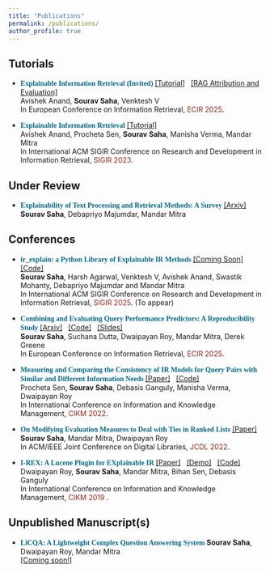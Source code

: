 ```yaml
---
title: "Publications"
permalink: /publications/
author_profile: true
---
```

<style>
papertitle {
    font-family: Tahoma;
    color:#036887; 
    font-weight:bold;
}
conference {
    color:#96281B;
}
section {
      color:#2C3E50; 
}
</style>


##  Tutorials 
* <papertitle> Explainable Information Retrieval (Invited) </papertitle> <a href="https://elixir-research-group.github.io/ECIR25-ExplainableIR/">[Tutorial]</a> &nbsp; <a href="https://www.dropbox.com/scl/fi/174jxvv9yic0nzr6wqhsc/PART-III-Attributions-Exir-2025.pdf?rlkey=84fp7xqvgmdljqvt422gfywvg&st=39s1k5v5&dl=0">[RAG Attribution and Evaluation]</a> &nbsp; <br> 
 Avishek Anand, **Sourav Saha**, Venktesh V <br>
 In European Conference on Information Retrieval, <conference>ECIR 2025</conference>. 

* <papertitle> Explainable Information Retrieval </papertitle> <a href="https://souravsaha.github.io/tutorial/">[Tutorial]</a> &nbsp; <br>
 Avishek Anand, Procheta Sen, **Sourav Saha**, Manisha Verma, Mandar Mitra <br>
 In International ACM SIGIR Conference on Research and Development in Information Retrieval, <conference>SIGIR 2023</conference>. 

## Under Review

* <papertitle> Explainability of Text Processing and Retrieval Methods: A Survey </papertitle>
<a href="https://arxiv.org/abs/2212.07126">[Arxiv]</a> &nbsp; <br>
 **Sourav Saha**, Debapriyo Majumdar, Mandar Mitra <br>

## Conferences

* <papertitle> ir_explain: a Python Library of Explainable IR Methods </papertitle>
<a href="https://souravsaha.github.io/">[Coming Soon]</a> &nbsp;
<a href="https://github.com/souravsaha/ir_explain" target="_blank">[Code]</a> &nbsp; <br>
 **Sourav Saha**, Harsh Agarwal, Venktesh V, Avishek Anand, Swastik Mohanty, Debapriyo Majumdar and Mandar Mitra <br>
In International ACM SIGIR Conference on Research and Development in Information Retrieval, <conference>SIGIR 2025</conference>. (To appear)


* <papertitle> Combining and Evaluating Query Performance Predictors: A Reproducibility Study </papertitle>
<a href="https://arxiv.org/pdf/2503.24251">[Arxiv]</a> &nbsp;
<a href="https://github.com/souravsaha/qpp-comb" target="_blank">[Code]</a> &nbsp;
<a href="https://u.pcloud.link/publink/show?code=XZNX9m5Zvl5c2YjMdryRBF28bi0cUJ9zxYqk">[Slides]</a> &nbsp; <br>
 **Sourav Saha**, Suchana Dutta, Dwaipayan Roy, Mandar Mitra, Derek Greene <br>
 In European Conference on Information Retrieval, <conference> ECIR 2025</conference>.

* <papertitle> Measuring and Comparing the Consistency of IR Models for Query Pairs with Similar and Different Information Needs </papertitle>
  <a href="https://dl.acm.org/doi/abs/10.1145/3511808.3557637">[Paper]</a> &nbsp;
  <a href="https://github.com/procheta/IRTrustEvaluator">[Code]</a> &nbsp; <br>
 Procheta Sen, **Sourav Saha**, Debasis Ganguly, Manisha Verma, Dwaipayan Roy <br>
  In International Conference on Information and Knowledge Management, <conference> CIKM 2022</conference>.

* <papertitle> On Modifying Evaluation Measures to Deal with Ties in Ranked Lists </papertitle>
  <a href="https://dl.acm.org/doi/10.1145/3529372.3533291">[Paper]</a> &nbsp; <br> 
 **Sourav Saha**, Mandar Mitra, Dwaipayan Roy <br>
  In ACM/IEEE Joint Conference on Digital Libraries, <conference> JCDL 2022</conference>.

* <papertitle> I-REX: A Lucene Plugin for EXplainable IR </papertitle>
  <a href="https://dl.acm.org/doi/10.1145/3357384.3357859">[Paper]</a> &nbsp;
  <a href="https://youtu.be/UkFjH6AG3d0">[Demo]</a> &nbsp;
  <a href="https://github.com/souravsaha/I-REX">[Code]</a> &nbsp; <br>
  Dwaipayan Roy, **Sourav Saha**, Mandar Mitra, Bihan Sen, Debasis Ganguly <br>
  In International Conference on Information and Knowledge Management, <conference> CIKM 2019 </conference>.

## Unpublished Manuscript(s) 

* <papertitle> LiCQA: A Lightweight Complex Question Answering System </papertitle> 
 **Sourav Saha**, Dwaipayan Roy, Mandar Mitra <br>
<a href="https://souravsaha.github.io#publications" target="_blank">[Coming soon!]</a> &nbsp;
